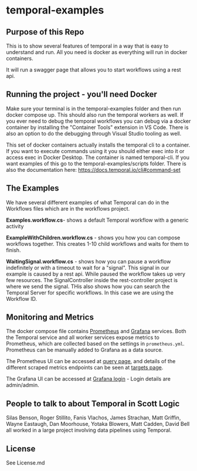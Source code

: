 # temporal-examples

## Purpose of this Repo

This is to show several features of temporal in a way that is easy to understand and run. All you need is docker as everything will run in docker containers.

It will run a swagger page that allows you to start workflows using a rest api.

## Running the project - you'll need Docker

Make sure your terminal is in the temporal-examples folder and then run docker compose up. This should also run the temporal workers as well. If you ever need to debug the temporal workflows you can debug via a docker container by installing the "Container Tools" extension in VS Code. There is also an option to do the debugging through Visual Studio tooling as well.

This set of docker containers actually installs the temporal cli to a container. If you want to execute commands using it you should either exec into it or access exec in Docker Desktop. The container is named temporal-cli. If you want examples of this go to the temporal-examples/scripts folder. There is also the documentation here: https://docs.temporal.io/cli#command-set

## The Examples

We have several different examples of what Temporal can do in the Workflows files which are in the workflows project.

**Examples.workflow.cs**- shows a default Temporal workflow with a generic activity

**ExampleWithChildren.workflow.cs** - shows you how you can compose workflows together. This creates 1-10 child workflows and waits for them to finish.

**WaitingSignal.workflow.cs** - shows how you can pause a workflow indefinitely or with a timeout to wait for a "signal". This signal in our example is caused by a rest api. While paused the workflow takes up very few resources. The SignalController inside the rest-controller project is where we send the signal. THis also shows how you can search the Temporal Server for specific workflows. In this case we are using the Workflow ID.

## Monitoring and Metrics

The docker compose file contains [Prometheus](https://prometheus.io/) and [Grafana](https://grafana.com/) services.
Both the Temporal service and all worker services expose metrics to Prometheus, which are collected based on the
settings in `prometheus.yml`. Prometheus can be manually added to Grafana as a data source.

The Prometheus UI can be accessed at [query page](http://localhost:9090/query), and details of the different scraped metrics
endpoints can be seen at [targets page](http://localhost:9090/targets).

The Grafana UI can be accessed at [Grafana login](http://localhost:3000/login) - Login details are admin/admin.

## People to talk to about Temporal in Scott Logic

Silas Benson, Roger Stillito, Fanis Vlachos, James Strachan, Matt Griffin, Wayne Eastaugh, Dan Moorhouse, Yotaka Blowers, Matt Cadden, David Bell all worked in a large project involving data pipelines using Temporal.

## License

See License.md

